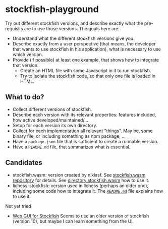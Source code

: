 # stockfish-playground

Try out different stockfish versions, and describe exactly what the pre-requisits are to use those versions. The goals here are:

* Understand what the different stockfish versions give you.
* Describe exactly from a user perspective (that means, the developer that wants to use stockfish in his application), what is necessary to use which version.
* Provide (if possible) at least one example, that shows how to integrate that version:
  * Create an HTML file with some Javascript in it to run stockfish.
  * Try to isolate the stockfish code, so that only one file is loaded in HTML.

## What to do?

* Collect different versions of stockfish.
* Describe each version with its relevant properties: features included, how active developed/maintained/...
* Setup for each version its own directory.
* Collect for each implementation all relevant "things". May be, some binary file, or including something as npm package, ...
* Have a `package.json` file that is sufficient to create a runnable version.
* Have a `README.md` file, that summarizes what is essential.

## Candidates

* stockfish.wasm: version created by niklasf. See [stockfish.wasm repository](https://github.com/lichess-org/stockfish.wasm) for details. See [directory stockfish.wasm](stockfish.wasm) how to use it.
* lichess-stockfish: version used in lichess (perhaps an older one), including some code how to integrate it. The [`README.md`](lichess-stockfish/README.md) file explains how to use it.

Not yet tried

* [Web GUI for Stockfish](https://github.com/LabinatorSolutions/stockfish-chess-web-gui) Seems to use an older version of stockfish (version 10), but maybe I can learn something from the UI.

